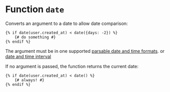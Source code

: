Function `date`
===============

Converts an argument to a date to allow date comparison:

```twig
{% if date(user.created_at) < date({days: -2}) %}
    {# do something #}
{% endif %}
```

The argument must be in one supported [parsable date and time formats](../filters/date.md#parsing).
or [date and time interval](../filters/date_modify.md)

If no argument is passed, the function returns the current date:

```twig
{% if date(user.created_at) < date() %}
    {# always! #}
{% endif %}
```